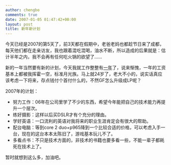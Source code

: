 ```yaml
---
author: chengbo
comments: true
date: 2007-01-05 01:47:42+00:00
layout: post
title: 新年新计划
---
```


今天已经是2007的第5天了，前3天都在假期中，老爸老妈也都趁节日来了成都，每天他们都在走亲访友，我也跟着混吃混喝，油水不断，所以造成的后果就是：估计半年之内，我不会再有任何吃火锅的欲望了……  

新的一年当然要有新的计划，今天我就工作整整有[一年](http://blog.chengbo.net/2006/01/05/go-to-work-at-the-first-day.html)了，说来惭愧，一年的工资基本上都被我挥霍一空，标准月光族。马上就24岁了，老大不小的，说实话真应该考虑一下将来，存点钱付个首付什么的，不然GF怎么升级成LP呢？  

2007年的计划：  

  * 努力工作：06年在公司里学了不少的东西，希望今年能把自己的技术能力再提升一个层次。 
  * 练好摄影：这样以后买DSLR才有个充分的理由。 
  * 学好英语：一口流利的英语对我将来的职业生涯肯定会有很大的帮助。 
  * 配台电脑：等到core 2 duo+p965降到一个比较合适的价格，可以考虑入手一台，现在的这台本本太陈旧了，游戏基本玩儿不了。 
  * 多看点书：不只是技术方面的，非技术的书籍也要多看一些，不能一辈子都耗死在技术上了。 

暂时就想到这么多，加油吧。
